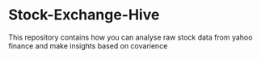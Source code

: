 # Stock-Exchange-Hive
This repository contains how you can analyse raw stock data from yahoo finance and make insights based on covarience
